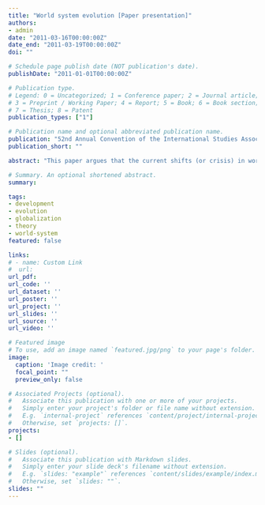 ```yaml
---
title: "World system evolution [Paper presentation]"
authors:
- admin
date: "2011-03-16T00:00:00Z"
date_end: "2011-03-19T00:00:00Z"
doi: ""

# Schedule page publish date (NOT publication's date).
publishDate: "2011-01-01T00:00:00Z"

# Publication type.
# Legend: 0 = Uncategorized; 1 = Conference paper; 2 = Journal article;
# 3 = Preprint / Working Paper; 4 = Report; 5 = Book; 6 = Book section;
# 7 = Thesis; 8 = Patent
publication_types: ["1"]

# Publication name and optional abbreviated publication name.
publication: "52nd Annual Convention of the International Studies Association (ISA), Montréal, Québec, Canada"
publication_short: ""

abstract: "This paper argues that the current shifts (or crisis) in world system developmental trajectories can best be understood if they are placed in a long-term, evolutionary world-system developmental perspective. Rather than being a 'regular' iteration in this cyclical, developmental pattern, however, the current transformations are reflective of the previous collapse and following re-emergence of a complex systemic structure. This argument is tested empirically using world system network data measuring linkages between major global nodes over a 500 year period."

# Summary. An optional shortened abstract.
summary:

tags:
- development
- evolution
- globalization
- theory
- world-system
featured: false

links:
# - name: Custom Link
#  url:
url_pdf:
url_code: ''
url_dataset: ''
url_poster: ''
url_project: ''
url_slides: ''
url_source: ''
url_video: ''

# Featured image
# To use, add an image named `featured.jpg/png` to your page's folder.
image:
  caption: 'Image credit: '
  focal_point: ""
  preview_only: false

# Associated Projects (optional).
#   Associate this publication with one or more of your projects.
#   Simply enter your project's folder or file name without extension.
#   E.g. `internal-project` references `content/project/internal-project/index.md`.
#   Otherwise, set `projects: []`.
projects:
- []

# Slides (optional).
#   Associate this publication with Markdown slides.
#   Simply enter your slide deck's filename without extension.
#   E.g. `slides: "example"` references `content/slides/example/index.md`.
#   Otherwise, set `slides: ""`.
slides: ""
---
```

